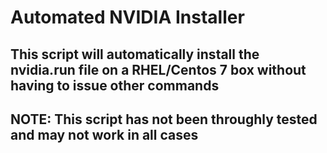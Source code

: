 # Automated NVIDIA Installer

## This script will automatically install the nvidia.run file on a RHEL/Centos 7 box without having to issue other commands

## NOTE: This script has not been throughly tested and may not work in all cases

